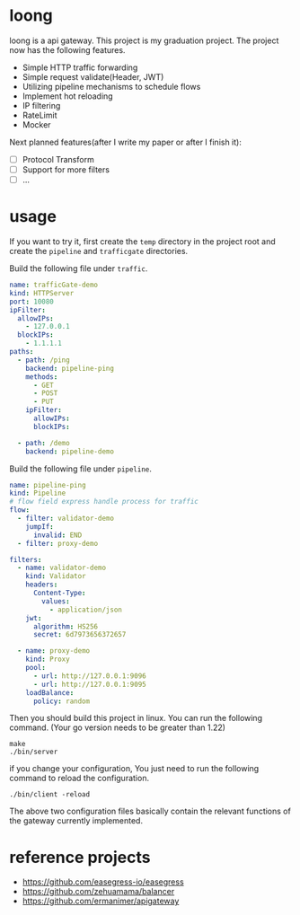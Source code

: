 # loong
loong is a api gateway. This project is my graduation project. The project now has the following features.
+ Simple HTTP traffic forwarding
+ Simple request validate(Header, JWT)
+ Utilizing pipeline mechanisms to schedule flows 
+ Implement hot reloading
+ IP filtering
+ RateLimit
+ Mocker

Next planned features(after I write my paper or after I finish it):
- [ ] Protocol Transform
- [ ] Support for more filters
- [ ] ...
# usage
If you want to try it, first create the `temp` directory in the project root and create the `pipeline` and `trafficgate` directories.

Build the following file under `traffic`. 
```yml
name: trafficGate-demo
kind: HTTPServer
port: 10080
ipFilter:
  allowIPs:
    - 127.0.0.1
  blockIPs:
    - 1.1.1.1
paths:
  - path: /ping
    backend: pipeline-ping
    methods: 
      - GET
      - POST
      - PUT
    ipFilter:
      allowIPs:
      blockIPs:

  - path: /demo
    backend: pipeline-demo
```

Build the following file under `pipeline`.
```yml
name: pipeline-ping
kind: Pipeline
# flow field express handle process for traffic
flow:
  - filter: validator-demo
    jumpIf: 
      invalid: END
  - filter: proxy-demo

filters: 
  - name: validator-demo
    kind: Validator
    headers:
      Content-Type:
        values: 
          - application/json
    jwt:
      algorithm: HS256
      secret: 6d7973656372657

  - name: proxy-demo
    kind: Proxy
    pool: 
      - url: http://127.0.0.1:9096
      - url: http://127.0.0.1:9095
    loadBalance:
      policy: random
```
Then you should build this project in linux. You can run the following command. (Your go version needs to be greater than 1.22)
```fish
make
./bin/server
```
if you change your configuration, You just need to run the following command to reload the configuration.
```fish
./bin/client -reload
```

The above two configuration files basically contain the relevant functions of the gateway currently implemented.

# reference projects
+ https://github.com/easegress-io/easegress
+ https://github.com/zehuamama/balancer
+ https://github.com/ermanimer/apigateway



